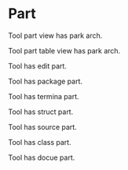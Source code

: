 # Part

Tool part view has park arch.

Tool part table view has park arch.

Tool has edit part.

Tool has package part.

Tool has termina part.

Tool has struct part.

Tool has source part.

Tool has class part.

Tool has docue part.
